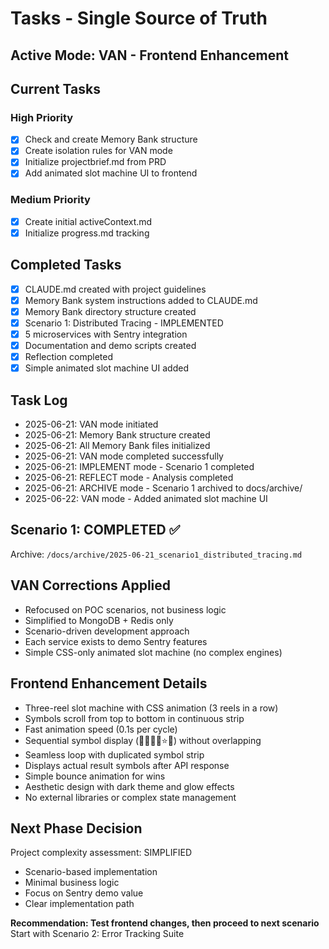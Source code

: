 # Tasks - Single Source of Truth

## Active Mode: VAN - Frontend Enhancement

## Current Tasks

### High Priority
- [x] Check and create Memory Bank structure
- [x] Create isolation rules for VAN mode
- [x] Initialize projectbrief.md from PRD
- [x] Add animated slot machine UI to frontend

### Medium Priority
- [x] Create initial activeContext.md
- [x] Initialize progress.md tracking

## Completed Tasks
- [x] CLAUDE.md created with project guidelines
- [x] Memory Bank system instructions added to CLAUDE.md
- [x] Memory Bank directory structure created
- [x] Scenario 1: Distributed Tracing - IMPLEMENTED
- [x] 5 microservices with Sentry integration
- [x] Documentation and demo scripts created
- [x] Reflection completed
- [x] Simple animated slot machine UI added

## Task Log
- 2025-06-21: VAN mode initiated
- 2025-06-21: Memory Bank structure created
- 2025-06-21: All Memory Bank files initialized
- 2025-06-21: VAN mode completed successfully
- 2025-06-21: IMPLEMENT mode - Scenario 1 completed
- 2025-06-21: REFLECT mode - Analysis completed
- 2025-06-21: ARCHIVE mode - Scenario 1 archived to docs/archive/
- 2025-06-22: VAN mode - Added animated slot machine UI

## Scenario 1: COMPLETED ✅
Archive: `/docs/archive/2025-06-21_scenario1_distributed_tracing.md`

## VAN Corrections Applied
- Refocused on POC scenarios, not business logic
- Simplified to MongoDB + Redis only
- Scenario-driven development approach
- Each service exists to demo Sentry features
- Simple CSS-only animated slot machine (no complex engines)

## Frontend Enhancement Details
- Three-reel slot machine with CSS animation (3 reels in a row)
- Symbols scroll from top to bottom in continuous strip
- Fast animation speed (0.1s per cycle)
- Sequential symbol display (🍒🍋🍊🍇⭐💎) without overlapping
- Seamless loop with duplicated symbol strip
- Displays actual result symbols after API response
- Simple bounce animation for wins
- Aesthetic design with dark theme and glow effects
- No external libraries or complex state management

## Next Phase Decision
Project complexity assessment: SIMPLIFIED
- Scenario-based implementation
- Minimal business logic
- Focus on Sentry demo value
- Clear implementation path

**Recommendation: Test frontend changes, then proceed to next scenario**
Start with Scenario 2: Error Tracking Suite
